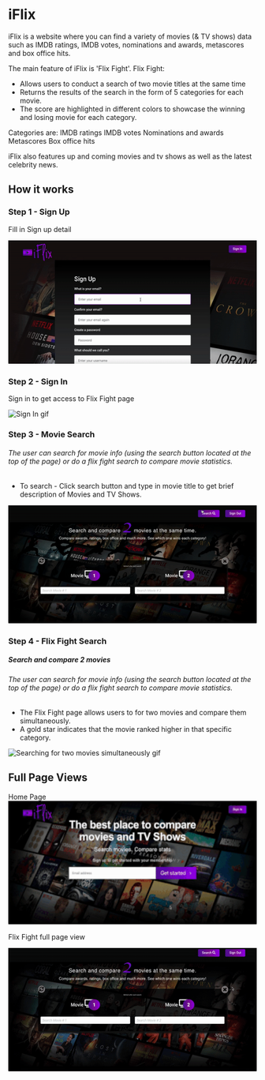 # iFlix 

iFlix is a website where you can find a variety of movies (& TV shows) data such as IMDB ratings, IMDB votes, nominations and awards, metascores and box office hits.

The main feature of iFlix is 'Flix Fight'. 
Flix Fight:
- Allows users to conduct a search of two movie titles at the same time
- Returns the results of the search in the form of 5 categories for each movie.
- The score are highlighted in different colors to showcase the winning and losing movie for each category.

Categories are: 
 IMDB ratings
 IMDB votes
 Nominations and awards
 Metascores 
 Box office hits

iFlix also features up and coming movies and tv shows as well as the latest celebrity news.


## How it works

### Step 1 - Sign Up

Fill in Sign up detail

<img src="img/signup.gif" width="600" height="250" alt="Sign up gif"/>


### Step 2 - Sign In

Sign in to get access to Flix Fight page

<img src="img/signin.gif" width="600" height="250" alt="Sign In gif"/>


### Step 3 - Movie Search
###### The user can search for movie info (using the search button located at the top of the page) or do a flix fight search to compare movie statistics.

- To search - Click search button and type in movie title to get brief description of Movies and TV Shows. 

![Search for movie information](img/iflix-top-search-gif.gif)

### Step 4 - Flix Fight Search  
##### Search and compare 2 movies
###### The user can search for movie info (using the search button located at the top of the page) or do a flix fight search to compare movie statistics.

- The Flix Fight page allows users to for two movies and compare them simultaneously. 
- A gold star indicates that the movie ranked higher in that specific category. 

![Searching for two movies simultaneously gif](img/flix-fight2.gif)

## Full Page Views

Home Page
<img src="img/iflix-gif-1.gif" width="600" height="250"  alt="Home page image"/>

Flix Fight full page view

<img src="img/flix-fight-full-page.gif" width="600" height="250" alt="Flix Fight full page view"/>